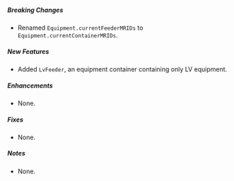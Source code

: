 ##### Breaking Changes
* Renamed `Equipment.currentFeederMRIDs` to `Equipment.currentContainerMRIDs`.

##### New Features
* Added `LvFeeder`, an equipment container containing only LV equipment.

##### Enhancements
* None.

##### Fixes
* None.

##### Notes
* None.